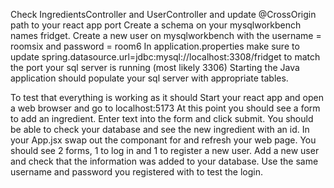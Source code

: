 Check IngredientsController and UserController and update @CrossOrigin path to your react app port
Create a schema on your mysqlworkbench names fridget.
Create a new user on mysqlworkbench with the username = roomsix and password = room6
In application.properties make sure to update spring.datasource.url=jdbc:mysql://localhost:3308/fridget to match the port your sql server is running (most likely 3306)
Starting the Java application should populate your sql server with appropriate tables. 

To test that everything is working as it should 
Start your react app and open a web browser and go to localhost:5173 
At this point you should see a form to add an ingredient. Enter text into the form and click submit. You should be able to check your database and see the new ingredient with an id.
In your App.jsx swap out the <Ingredients /> componant for <userContainer /> and refresh your web page. You should see 2 forms, 1 to log in and 1 to register a new user. 
Add a new user and check that the information was added to your database. 
Use the same username and password you registered with to test the login. 
